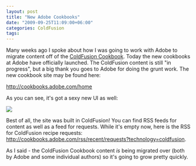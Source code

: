 ```yaml
---
layout: post
title: "New Adobe Cookbooks"
date: "2009-09-25T11:09:00+06:00"
categories: ColdFusion 
tags: 
---
```


Many weeks ago I spoke about how I was going to work with Adobe to migrate content off of the <a href="http://www.coldfusioncookbook.com">ColdFusion Cookbook</a>. Today the new cookbooks at Adobe have officially launched. The ColdFusion content is still "in progress", but a big thank you goes to Adobe for doing the grunt work. The new cookbook site may be found here:

<a href="http://cookbooks.adobe.com/home">http://cookbooks.adobe.com/home</a>

As you can see, it's got a sexy new UI as well:

<img src="https://static.raymondcamden.com/images/Picture 188.png" />

Best of all, the site was built in ColdFusion! You can find RSS feeds for content as well as a feed for requests. While it's empty now, here is the RSS for ColdFusion recipe requests: <a href="http://cookbooks.adobe.com/rss/recent/requests?technology=coldfusion">http://cookbooks.adobe.com/rss/recent/requests?technology=coldfusion</a>. 

As I said - the ColdFusion Cookbook content <i>is</i> being migrated over (both by Adobe and some individual authors) so it's going to grow pretty quickly.